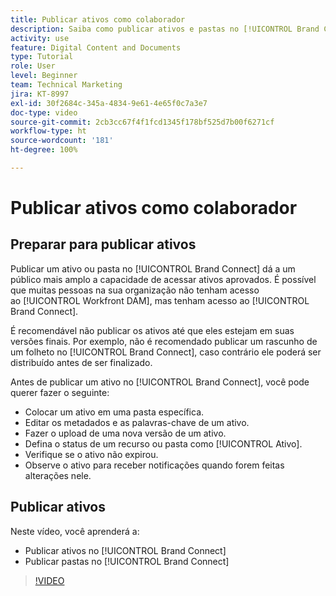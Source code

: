 ```yaml
---
title: Publicar ativos como colaborador
description: Saiba como publicar ativos e pastas no [!UICONTROL Brand Connect] no [!UICONTROL Workfront DAM].
activity: use
feature: Digital Content and Documents
type: Tutorial
role: User
level: Beginner
team: Technical Marketing
jira: KT-8997
exl-id: 30f2684c-345a-4834-9e61-4e65f0c7a3e7
doc-type: video
source-git-commit: 2cb3cc67f4f1fcd1345f178bf525d7b00f6271cf
workflow-type: ht
source-wordcount: '181'
ht-degree: 100%

---
```


# Publicar ativos como colaborador

## Preparar para publicar ativos

Publicar um ativo ou pasta no [!UICONTROL Brand Connect] dá a um público mais amplo a capacidade de acessar ativos aprovados. É possível que muitas pessoas na sua organização não tenham acesso ao [!UICONTROL Workfront DAM], mas tenham acesso ao [!UICONTROL Brand Connect].

É recomendável não publicar os ativos até que eles estejam em suas versões finais. Por exemplo, não é recomendado publicar um rascunho de um folheto no [!UICONTROL Brand Connect], caso contrário ele poderá ser distribuído antes de ser finalizado.

Antes de publicar um ativo no [!UICONTROL Brand Connect], você pode querer fazer o seguinte:

* Colocar um ativo em uma pasta específica.
* Editar os metadados e as palavras-chave de um ativo.
* Fazer o upload de uma nova versão de um ativo.
* Defina o status de um recurso ou pasta como [!UICONTROL Ativo].
* Verifique se o ativo não expirou.
* Observe o ativo para receber notificações quando forem feitas alterações nele.

## Publicar ativos

Neste vídeo, você aprenderá a:

* Publicar ativos no [!UICONTROL Brand Connect]
* Publicar pastas no [!UICONTROL Brand Connect]

>[!VIDEO](https://video.tv.adobe.com/v/335257/?quality=12&learn=on)
